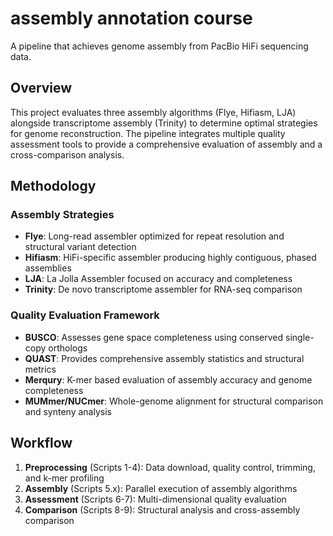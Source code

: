 # assembly annotation course

A pipeline that achieves genome assembly from PacBio HiFi sequencing data.

## Overview
This project evaluates three assembly algorithms (Flye, Hifiasm, LJA) alongside transcriptome assembly (Trinity) to determine optimal strategies for genome reconstruction. 
The pipeline integrates multiple quality assessment tools to provide a comprehensive evaluation of assembly and a cross-comparison analysis.

## Methodology

### Assembly Strategies
- **Flye**: Long-read assembler optimized for repeat resolution and structural variant detection
- **Hifiasm**: HiFi-specific assembler producing highly contiguous, phased assemblies
- **LJA**: La Jolla Assembler focused on accuracy and completeness
- **Trinity**: De novo transcriptome assembler for RNA-seq comparison

### Quality Evaluation Framework
- **BUSCO**: Assesses gene space completeness using conserved single-copy orthologs
- **QUAST**: Provides comprehensive assembly statistics and structural metrics
- **Merqury**: K-mer based evaluation of assembly accuracy and genome completeness
- **MUMmer/NUCmer**: Whole-genome alignment for structural comparison and synteny analysis

## Workflow
1. **Preprocessing** (Scripts 1-4): Data download, quality control, trimming, and k-mer profiling
2. **Assembly** (Scripts 5.x): Parallel execution of assembly algorithms
3. **Assessment** (Scripts 6-7): Multi-dimensional quality evaluation
4. **Comparison** (Scripts 8-9): Structural analysis and cross-assembly comparison
